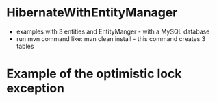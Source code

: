 # HibernateWithEntityManager
- examples with 3 entities and EntityManger - with a MySQL database
- run mvn command like: mvn clean install - this command creates 3 tables
# Example of the optimistic lock exception